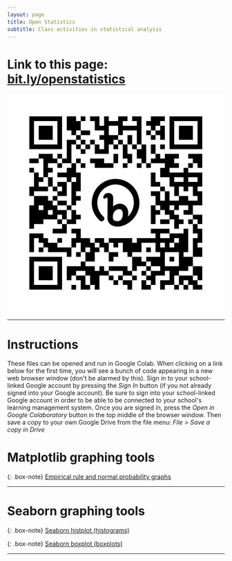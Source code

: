 ```yaml
---
layout: page
title: Open Statistics
subtitle: Class activities in statistical analysis
---
```


# Link to this page: [bit.ly/openstatistics](https://shandran.github.io/openstatistics/)
![Link to this page](assets/img/bit.ly_openstatistics.png)

---

# Instructions
These files can be opened and run in Google Colab. When clicking on a link below for the first time, you will see a bunch of code appearing in a new web browser window (don't be alarmed by this). Sign in to your school-linked Google account by pressing the *Sign In* button (if you not already signed into your Google account). Be sure to sign into your school-linked Google account in order to be able to be connected to your school's learning management system. Once you are signed in, press the *Open in Google Colaboratory* button in the top middle of the browser window. Then save a copy to your own Google Drive from the file menu: *File > Save a copy in Drive*   

# Matplotlib graphing tools

{: .box-note}
[Empirical rule and normal probability graphs](https://drive.google.com/file/d/1_LOWbI3BEQ9mpcVeGC92m9ItKdmmctNb/view?usp=sharing)

---

# Seaborn graphing tools

{: .box-note}
[Seaborn histplot (histograms)](https://colab.research.google.com/drive/1Av2wAECPZtGYZCTQmRLVhjBKxpgmvgIZ?usp=sharing)

{: .box-note}
[Seaborn boxplot (boxplots)](https://colab.research.google.com/drive/1f1XD45gA0wYUsqysBefHpwiSQtYJ5HUe?usp=sharing)

---
